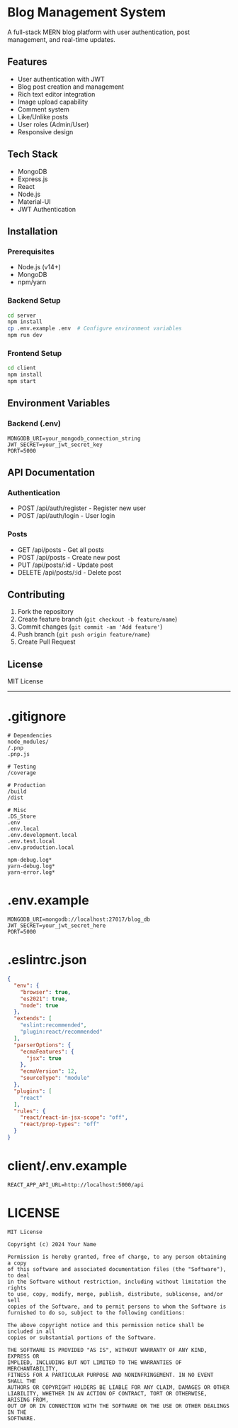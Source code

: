 # Blog Management System

A full-stack MERN blog platform with user authentication, post management, and real-time updates.

## Features

- User authentication with JWT
- Blog post creation and management
- Rich text editor integration
- Image upload capability
- Comment system
- Like/Unlike posts
- User roles (Admin/User)
- Responsive design

## Tech Stack

- MongoDB
- Express.js
- React
- Node.js
- Material-UI
- JWT Authentication

## Installation

### Prerequisites
- Node.js (v14+)
- MongoDB
- npm/yarn

### Backend Setup
```bash
cd server
npm install
cp .env.example .env  # Configure environment variables
npm run dev
```

### Frontend Setup
```bash
cd client
npm install
npm start
```

## Environment Variables

### Backend (.env)
```
MONGODB_URI=your_mongodb_connection_string
JWT_SECRET=your_jwt_secret_key
PORT=5000
```

## API Documentation

### Authentication
- POST /api/auth/register - Register new user
- POST /api/auth/login - User login

### Posts
- GET /api/posts - Get all posts
- POST /api/posts - Create new post
- PUT /api/posts/:id - Update post
- DELETE /api/posts/:id - Delete post

## Contributing

1. Fork the repository
2. Create feature branch (`git checkout -b feature/name`)
3. Commit changes (`git commit -am 'Add feature'`)
4. Push branch (`git push origin feature/name`)
5. Create Pull Request

## License

MIT License

---

# .gitignore
```
# Dependencies
node_modules/
/.pnp
.pnp.js

# Testing
/coverage

# Production
/build
/dist

# Misc
.DS_Store
.env
.env.local
.env.development.local
.env.test.local
.env.production.local

npm-debug.log*
yarn-debug.log*
yarn-error.log*
```

# .env.example
```
MONGODB_URI=mongodb://localhost:27017/blog_db
JWT_SECRET=your_jwt_secret_here
PORT=5000
```

# .eslintrc.json
```json
{
  "env": {
    "browser": true,
    "es2021": true,
    "node": true
  },
  "extends": [
    "eslint:recommended",
    "plugin:react/recommended"
  ],
  "parserOptions": {
    "ecmaFeatures": {
      "jsx": true
    },
    "ecmaVersion": 12,
    "sourceType": "module"
  },
  "plugins": [
    "react"
  ],
  "rules": {
    "react/react-in-jsx-scope": "off",
    "react/prop-types": "off"
  }
}
```

# client/.env.example
```
REACT_APP_API_URL=http://localhost:5000/api
```

# LICENSE
```
MIT License

Copyright (c) 2024 Your Name

Permission is hereby granted, free of charge, to any person obtaining a copy
of this software and associated documentation files (the "Software"), to deal
in the Software without restriction, including without limitation the rights
to use, copy, modify, merge, publish, distribute, sublicense, and/or sell
copies of the Software, and to permit persons to whom the Software is
furnished to do so, subject to the following conditions:

The above copyright notice and this permission notice shall be included in all
copies or substantial portions of the Software.

THE SOFTWARE IS PROVIDED "AS IS", WITHOUT WARRANTY OF ANY KIND, EXPRESS OR
IMPLIED, INCLUDING BUT NOT LIMITED TO THE WARRANTIES OF MERCHANTABILITY,
FITNESS FOR A PARTICULAR PURPOSE AND NONINFRINGEMENT. IN NO EVENT SHALL THE
AUTHORS OR COPYRIGHT HOLDERS BE LIABLE FOR ANY CLAIM, DAMAGES OR OTHER
LIABILITY, WHETHER IN AN ACTION OF CONTRACT, TORT OR OTHERWISE, ARISING FROM,
OUT OF OR IN CONNECTION WITH THE SOFTWARE OR THE USE OR OTHER DEALINGS IN THE
SOFTWARE.
```
